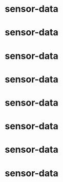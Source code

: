 # sensor-data
# sensor-data
# sensor-data
# sensor-data
# sensor-data
# sensor-data
# sensor-data
# sensor-data
